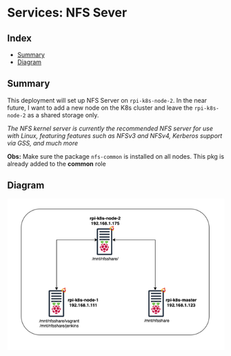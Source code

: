 # Services: NFS Sever

## Index

- [Summary](#summary)
- [Diagram](#diagram)

## Summary

This deployment will set up NFS Server on `rpi-k8s-node-2`. In the near future, I want to add a new node on the K8s cluster and leave the `rpi-k8s-node-2` as a shared storage only.

_The NFS kernel server is currently the recommended NFS server for use with Linux, featuring features such as NFSv3 and NFSv4, Kerberos support via GSS, and much more_

**Obs:** Make sure the package `nfs-common` is installed on all nodes. This pkg is already added to the **common** role

## Diagram

![nfs-diagram](../../../img/nfs-diagram.png)
